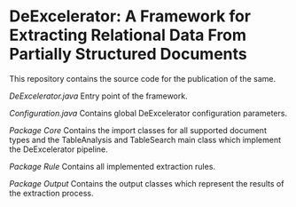 DeExcelerator: A Framework for Extracting Relational Data From Partially Structured Documents
=============================================================================================

This repository contains the source code for the publication of the same.

*DeExcelerator.java*
Entry point of the framework.

*Configuration.java*
Contains global DeExcelerator configuration parameters.

*Package Core*
Contains the import classes for all supported document types and
the TableAnalysis and TableSearch main class which implement the DeExcelerator pipeline.

*Package Rule*
Contains all implemented extraction rules.

*Package Output*
Contains the output classes which represent the results of the extraction process.